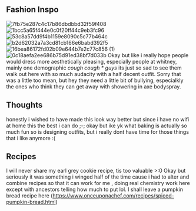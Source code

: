 
## Fashion Inspo
![7fb75e287c4c17b86dbdbbd32f59f408](https://user-images.githubusercontent.com/114519167/193112226-959d2f6d-3f64-4992-9c0c-120ca7710d4a.jpg)
![1bcc5a65f444e0c0f20ff44c9eb3fc96](https://user-images.githubusercontent.com/114519167/193112786-0cb09996-0dc0-46c4-9eb7-26862b92c4e1.jpg)
![53c8a57dd9f4b1159e8090c5c77b464c](https://user-images.githubusercontent.com/114519167/193113001-c5c72c61-4b58-430a-a46a-8bb15418d4ef.jpg)
![b2d62032a7a3cd81cb166e6babd392f5](https://user-images.githubusercontent.com/114519167/193114873-59b2d150-f25c-471f-b44c-c9bbe11bf0e0.jpg)
![16bea86172fd02b09e644b7e2c77c856 (1)](https://user-images.githubusercontent.com/114519167/193114938-e4f6d87d-f41d-4cbc-8452-e855f7586349.jpg)
![0c18aefa2ee686b75d91ed38bf7d033b](https://user-images.githubusercontent.com/114519167/193115049-c27913c2-113d-4bd9-ac2b-356f7f57e560.jpg)
Okay but like i really hope people would dress more aesthetically pleasing, especially people at whitney, mainly one demographic *cough cough * guys* its just so sad to see them walk out here with so much audacity with a half decent outfit. Sorry that was a little too mean, but hey they need a little bit of bullying, especialkly the ones who think they can get away with showering in axe bodyspray.
## Thoughts
honestly i wished to have made this look way better but since i have no wifi at home this the best i can do ;-;
okay but ike yk what baking is actually so much fun so is designing outfits, but i really dont have time for those things that i like anymore :(
## Recipes 
I will never share my earl grey cookie recipe, tis too valuable >:0
Okay but seriously it was something i winged half of the time cause i had to alter and combine recipes so that it can work for me , doing real chemistry work here except with ancestors telling how much to put lol. 
I shall leave a pumpkin bread recipe here
(https://www.onceuponachef.com/recipes/spiced-pumpkin-bread.html)
